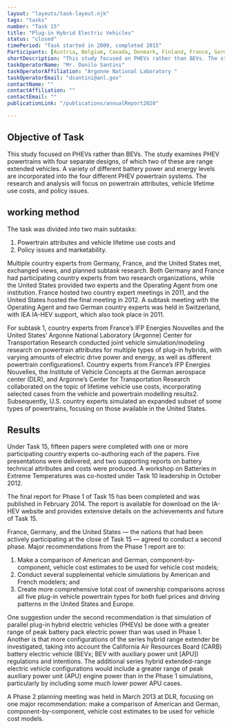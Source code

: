 ```yaml
---
layout: "layouts/task-layout.njk"
tags: "tasks"
number: "Task 15"
title: "Plug-in Hybrid Electric Vehicles"
status: "closed"
timePeriod: "Task started in 2009, completed 2015"
Participants: [Austria, Belgium, Canada, Denmark, Finland, France, Germany, Ireland, Italy, the Netherlands, Portugal, Republic of Korea, Spain, Sweden, Switzerland, Turkey, the United Kingdom, United States]
shortDescription: "This study focused on PHEVs rather than BEVs. The study examines PHEV powertrains with four separate designs, of which two of these are range extended vehicles."
taskOperatorName: "Mr. Danilo Santini"
taskOperatorAffiliation: "Argonne National Laboratory "
taskOperatorEmail: "dsantini@anl.gov"
contactName: ""
contactAffiliation: ""
contactEmail: ""
publicationLink: "/publications/annualReport2020"

---
```


## Objective of Task
This study focused on PHEVs rather than BEVs. The study examines PHEV powertrains with four separate designs, of which two of these are range extended vehicles. A variety of different battery power and energy levels are incorporated into the four different PHEV powertrain systems. The research and analysis will focus on powertrain attributes, vehicle lifetime use costs, and policy issues. 

## working method
The task was divided into two main subtasks: 

1. Powertrain attributes and vehicle lifetime use costs and  
2. Policy issues and marketability.  

Multiple country experts from Germany, France, and the United States met, exchanged views, and planned subtask research. Both Germany and France had participating country experts from two research organizations, while the United States provided two experts and the Operating Agent from one institution. France hosted two country expert meetings in 2011, and the United States hosted the final meeting in 2012. A subtask meeting with the Operating Agent and two German country experts was held in Switzerland, with IEA IA-HEV support, which also took place in 2011.  

For subtask 1, country experts from France’s IFP Energies Nouvelles and the United States’ Argonne National Laboratory (Argonne) Center for Transportation Research conducted joint vehicle simulation/modeling research on powertrain attributes for multiple types of plug-in hybrids, with varying amounts of electric drive power and energy, as well as different powertrain configurations1. Country experts from France’s IFP Energies Nouvelles, the Institute of Vehicle Concepts at the German aerospace center (DLR), and Argonne’s Center for Transportation Research collaborated on the topic of lifetime vehicle use costs, incorporating selected cases from the vehicle and powertrain modelling results2. Subsequently, U.S. country experts simulated an expanded subset of some types of powertrains, focusing on those available in the United States.  

## Results
Under Task 15, fifteen papers were completed with one or more participating country experts co-authoring each of the papers. Five presentations were delivered, and two supporting reports on battery technical attributes and costs were produced. A workshop on Batteries in Extreme Temperatures was co-hosted under Task 10 leadership in October 2012. 

The final report for Phase 1 of Task 15 has been completed and was published in February 2014. The report is available for download on the IA-HEV website and provides extensive details on the achievements and future of Task 15.  

France, Germany, and the United States — the nations that had been actively participating at the close of Task 15 — agreed to conduct a second phase. Major recommendations from the Phase 1 report are to:  

1. Make a comparison of American and German, component-by-component, vehicle cost estimates to be used for vehicle cost models;  
2. Conduct several supplemental vehicle simulations by American and French modelers; and  
3. Create more comprehensive total cost of ownership comparisons across all five plug-in vehicle powertrain types for both fuel prices and driving patterns in the United States and Europe.  

One suggestion under the second recommendation is that simulation of parallel plug-in hybrid electric vehicles (PHEVs) be done with a greater range of peak battery pack electric power than was used in Phase 1. Another is that more configurations of the series hybrid range extender be investigated, taking into account the California Air Resources Board (CARB) battery electric vehicle (BEVx; BEV with auxiliary power unit [APU]) regulations and intentions. The additional series hybrid extended-range electric vehicle configurations would include a greater range of peak auxiliary power unit (APU) engine power than in the Phase 1 simulations, particularly by including some much lower power APU cases.  

A Phase 2 planning meeting was held in March 2013 at DLR, focusing on one major recommendation: make a comparison of American and German, component-by-component, vehicle cost estimates to be used for vehicle cost models. 